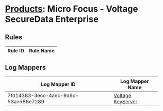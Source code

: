 # [Products](README.md): Micro Focus - Voltage SecureData Enterprise

## Rules

|Rule ID|Rule Name|
|----|----|


## Log Mappers

|Log Mapper ID|Log Mapper Name|
|----|----|
|7fd14383-3ecc-4aec-9d6c-53ae588e7289|[Voltage KeyServer](../mappings/7fd14383-3ecc-4aec-9d6c-53ae588e7289.md)|


